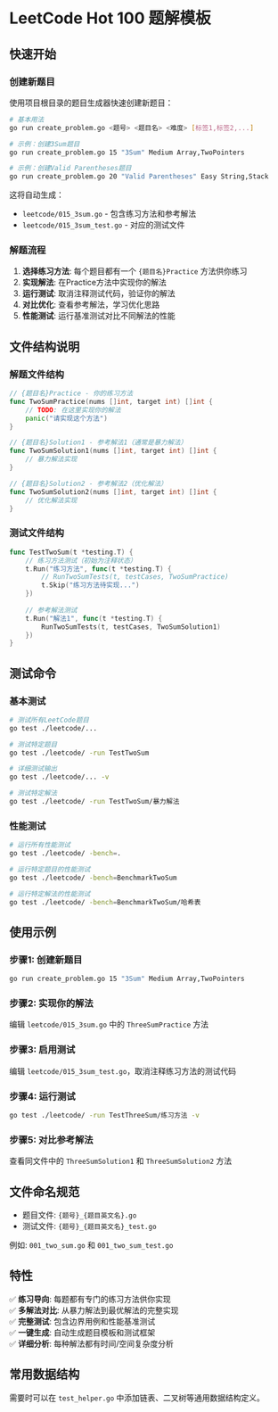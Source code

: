 # LeetCode Hot 100 题解模板

## 快速开始

### 创建新题目
使用项目根目录的题目生成器快速创建新题目：

```bash
# 基本用法
go run create_problem.go <题号> <题目名> <难度> [标签1,标签2,...]

# 示例：创建3Sum题目
go run create_problem.go 15 "3Sum" Medium Array,TwoPointers

# 示例：创建Valid Parentheses题目  
go run create_problem.go 20 "Valid Parentheses" Easy String,Stack
```

这将自动生成：
- `leetcode/015_3sum.go` - 包含练习方法和参考解法
- `leetcode/015_3sum_test.go` - 对应的测试文件

### 解题流程

1. **选择练习方法**: 每个题目都有一个 `{题目名}Practice` 方法供你练习
2. **实现解法**: 在Practice方法中实现你的解法
3. **运行测试**: 取消注释测试代码，验证你的解法
4. **对比优化**: 查看参考解法，学习优化思路
5. **性能测试**: 运行基准测试对比不同解法的性能

## 文件结构说明

### 解题文件结构
```go
// {题目名}Practice - 你的练习方法
func TwoSumPractice(nums []int, target int) []int {
    // TODO: 在这里实现你的解法
    panic("请实现这个方法")
}

// {题目名}Solution1 - 参考解法1（通常是暴力解法）
func TwoSumSolution1(nums []int, target int) []int {
    // 暴力解法实现
}

// {题目名}Solution2 - 参考解法2（优化解法）
func TwoSumSolution2(nums []int, target int) []int {
    // 优化解法实现  
}
```

### 测试文件结构
```go
func TestTwoSum(t *testing.T) {
    // 练习方法测试（初始为注释状态）
    t.Run("练习方法", func(t *testing.T) {
        // RunTwoSumTests(t, testCases, TwoSumPractice)
        t.Skip("练习方法待实现...")
    })
    
    // 参考解法测试
    t.Run("解法1", func(t *testing.T) {
        RunTwoSumTests(t, testCases, TwoSumSolution1)
    })
}
```

## 测试命令

### 基本测试
```bash
# 测试所有LeetCode题目
go test ./leetcode/...

# 测试特定题目
go test ./leetcode/ -run TestTwoSum

# 详细测试输出
go test ./leetcode/... -v

# 测试特定解法
go test ./leetcode/ -run TestTwoSum/暴力解法
```

### 性能测试
```bash
# 运行所有性能测试
go test ./leetcode/ -bench=.

# 运行特定题目的性能测试
go test ./leetcode/ -bench=BenchmarkTwoSum

# 运行特定解法的性能测试  
go test ./leetcode/ -bench=BenchmarkTwoSum/哈希表
```

## 使用示例

### 步骤1: 创建新题目
```bash
go run create_problem.go 15 "3Sum" Medium Array,TwoPointers
```

### 步骤2: 实现你的解法
编辑 `leetcode/015_3sum.go` 中的 `ThreeSumPractice` 方法

### 步骤3: 启用测试
编辑 `leetcode/015_3sum_test.go`，取消注释练习方法的测试代码

### 步骤4: 运行测试
```bash
go test ./leetcode/ -run TestThreeSum/练习方法 -v
```

### 步骤5: 对比参考解法
查看同文件中的 `ThreeSumSolution1` 和 `ThreeSumSolution2` 方法

## 文件命名规范
- 题目文件: `{题号}_{题目英文名}.go`
- 测试文件: `{题号}_{题目英文名}_test.go`

例如: `001_two_sum.go` 和 `001_two_sum_test.go`

## 特性

✅ **练习导向**: 每题都有专门的练习方法供你实现  
✅ **多解法对比**: 从暴力解法到最优解法的完整实现  
✅ **完整测试**: 包含边界用例和性能基准测试  
✅ **一键生成**: 自动生成题目模板和测试框架  
✅ **详细分析**: 每种解法都有时间/空间复杂度分析  

## 常用数据结构

需要时可以在 `test_helper.go` 中添加链表、二叉树等通用数据结构定义。
